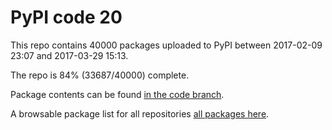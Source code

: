 # PyPI code 20

This repo contains 40000 packages uploaded to PyPI between 
2017-02-09 23:07 and 2017-03-29 15:13.

The repo is 84% (33687/40000) complete.

Package contents can be found [in the code branch](https://github.com/pypi-data/pypi-mirror-20/tree/code/packages).

A browsable package list for all repositories [all packages here](https://pypi-data.github.io/website/repositories/pypi-mirror-20).


